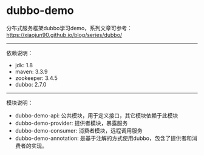 # dubbo-demo
分布式服务框架dubbo学习demo，系列文章可参考：https://xiaojun90.github.io/blog/series/dubbo/

---

依赖说明：

- jdk: 1.8
- maven: 3.3.9
- zookeeper: 3.4.5
- dubbo: 2.7.0

---

模块说明：

- dubbo-demo-api: 公共模块，用于定义接口，其它模块依赖于此模块
- dubbo-demo-provider: 提供者模块，暴露服务
- dubbo-demo-consumer: 消费者模块，远程调用服务
- dubbo-demo-annotation: 是基于注解的方式使用dubbo，包含了提供者和消费者的实现。


